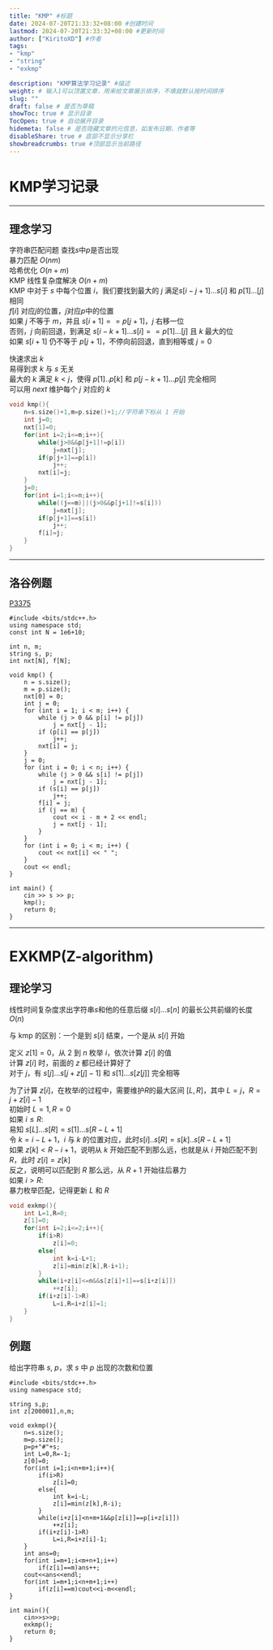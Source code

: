 ```yaml
---
title: "KMP" #标题
date: 2024-07-20T21:33:32+08:00 #创建时间
lastmod: 2024-07-20T21:33:32+08:00 #更新时间
author: ["KiritoXD"] #作者
tags: 
- "kmp"
- "string"
- "exkmp"

description: "KMP算法学习记录" #描述
weight: # 输入1可以顶置文章，用来给文章展示排序，不填就默认按时间排序
slug: ""
draft: false # 是否为草稿
showToc: true # 显示目录
TocOpen: true # 自动展开目录
hidemeta: false # 是否隐藏文章的元信息，如发布日期、作者等
disableShare: true # 底部不显示分享栏
showbreadcrumbs: true #顶部显示当前路径
---
```


# KMP学习记录
---
## 理念学习

字符串匹配问题 查找$s$中$p$是否出现  
暴力匹配 $O(nm)$  
哈希优化 $O(n+m)$  
KMP 线性复杂度解决 $O(n+m)$  
KMP 中对于 $s$ 中每个位置 $i$，我们要找到最大的 $j$ 满足$s[i - j +1]...s[i]$ 和 $p[1]...[j]$ 相同  
$f[i]$ 对应$j$的位置，$j$对应$p$中的位置  
如果 $j$ 不等于 $m$，并且 $s[i + 1] == p[j + 1]$，$j$ 右移一位  
否则，$j$ 向前回退，到满足 $s[i - k + 1]...s[i] == p[1]...[j]$ 且 $k$ 最大的位  
如果 $s[i + 1]$ 仍不等于 $p[j + 1]$，不停向前回退，直到相等或 $j = 0$  

快速求出 $k$  
易得到求 $k$ 与 $s$ 无关  
最大的 $k$ 满足 $k < j$，使得 $p[1]..p[k]$ 和 $p[j - k + 1]...p[j]$ 完全相同  
可以用 $next$ 维护每个 $j$ 对应的 $k$  

```c
void kmp(){
    n=s.size()+1,m=p.size()+1;//字符串下标从 1 开始
    int j=0;
    nxt[1]=0;
    for(int i=2;i<=m;i++){
        while(j>0&&p[j+1]!=p[i])
            j=nxt[j];
        if(p[j+1]==p[i])
            j++;
        nxt[i]=j;
    }
    j=0;
    for(int i=1;i<=n;i++){
        while((j==m)||(j>0&&p[j+1]!=s[i]))
            j=nxt[j];
        if(p[j+1]==s[i])
            j++;
        f[i]=j;
    }
}
```
---
## 洛谷例题

[P3375](https://www.luogu.com.cn/problem/P3375 "P3375 【模板】KMP")



```
#include <bits/stdc++.h>
using namespace std;
const int N = 1e6+10;

int n, m;
string s, p;
int nxt[N], f[N];

void kmp() {
    n = s.size();
    m = p.size();
    nxt[0] = 0;
    int j = 0;
    for (int i = 1; i < m; i++) {
        while (j > 0 && p[i] != p[j])
            j = nxt[j - 1];
        if (p[i] == p[j])
            j++;
        nxt[i] = j;
    }
    j = 0;
    for (int i = 0; i < n; i++) {
        while (j > 0 && s[i] != p[j])
            j = nxt[j - 1];
        if (s[i] == p[j])
            j++;
        f[i] = j;
        if (j == m) {
            cout << i - m + 2 << endl;
            j = nxt[j - 1];
        }
    }
    for (int i = 0; i < m; i++) {
        cout << nxt[i] << " ";
    }
    cout << endl;
}

int main() {
    cin >> s >> p;
    kmp();
    return 0;
}
```
---
# EXKMP(Z-algorithm)

## 理论学习 

线性时间复杂度求出字符串$s$和他的任意后缀 $s[i]...s[n]$ 的最长公共前缀的长度 $O(n)$  

与 kmp 的区别：一个是到 $s[i]$ 结束，一个是从 $s[i]$ 开始  

定义 $z[1] = 0$，从 $2$ 到 $n$ 枚举 $i$，依次计算 $z[i]$ 的值  
计算 $z[i]$ 时，前面的 $z$ 都已经计算好了  
对于 $j$，有 $s[j]...s[j + z[j] - 1]$ 和 $s[1]...s[z[j]]$ 完全相等  

为了计算 $z[i]$，在枚举$i$的过程中，需要维护$R$的最大区间 $[L, R]$，其中 $L = j$，$R =j + z[i] - 1$  
初始时 $L = 1,R = 0$  
如果 $i \leq R$:  
    易知 $s[L]...s[R] = s[1]...s[R - L + 1]$  
    令 $k = i - L + 1$，$i$ 与 $k$ 的位置对应，此时$s[i]..s[R] = s[k]..s[R - L + 1]$  
    如果 $z[k] < R - i + 1$，说明从 $k$ 开始匹配不到那么远，也就是从 $i$ 开始匹配不到 $R$，此时 $z[i] = z[k]$  
    反之，说明可以匹配到 $R$ 那么远，从 $R+1$ 开始往后暴力  
如果 $i > R$:  
    暴力枚举匹配，记得更新 $L$ 和 $R$   

```c
void exkmp(){
    int L=1,R=0;
    z[1]=0;
    for(int i=2;i<=2;i++){
        if(i>R)
            z[i]=0;
        else{
            int k=i-L+1;
            z[i]=min(z[k],R-i+1);
        }
        while(i+z[i]<=n&&s[z[i]+1]==s[i+z[i]])
            ++z[i];
        if(i+z[i]-1>R)
            L=i,R=i+z[i]=1;
    }
}
```

## 例题
给出字符串 $s$, $p$，求 $s$ 中 $p$ 出现的次数和位置
```
#include <bits/stdc++.h>
using namespace std;

string s,p;
int z[200001],n,m;

void exkmp(){
    n=s.size();
    m=p.size();
    p=p+"#"+s;
    int L=0,R=-1;
    z[0]=0;
    for(int i=1;i<n+m+1;i++){
        if(i>R)
            z[i]=0;
        else{
            int k=i-L;
            z[i]=min(z[k],R-i);
        }
        while(i+z[i]<n+m+1&&p[z[i]]==p[i+z[i]])
            ++z[i];
        if(i+z[i]-1>R)
            L=i,R=i+z[i]-1;
    }
    int ans=0;
    for(int i=m+1;i<m+n+1;i++)
        if(z[i]==m)ans++;
    cout<<ans<<endl;
    for(int i=m+1;i<n+m+1;i++)
        if(z[i]==m)cout<<i-m<<endl;
}

int main(){
    cin>>s>>p;
    exkmp();
    return 0;
}
```